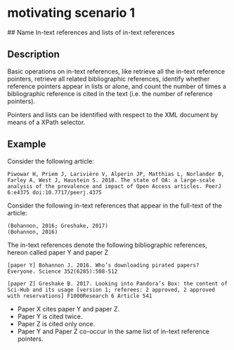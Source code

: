 # motivating scenario 1

## Name
In-text references and lists of in-text references

## Description

Basic operations on in-text references, like retrieve all the in-text reference pointers, retrieve all related bibliographic references, identify whether reference pointers appear in lists or alone, and count the number of times a bibliographic reference is cited in the text (i.e. the number of reference pointers).

Pointers and lists can be identified with respect to the XML document by means of a XPath selector.

## Example

Consider the following article:

```
Piwowar H, Priem J, Larivière V, Alperin JP, Matthias L, Norlander B, Farley A, West J, Haustein S. 2018. The state of OA: a large-scale analysis of the prevalence and impact of Open Access articles. PeerJ 6:e4375 doi:10.7717/peerj.4375
```

Consider the following in-text references that appear in the full-text of the article:

```
(Bohannon, 2016; Greshake, 2017)
(Bohannon, 2016)
```

The in-text references denote the following bibliographic references, hereon called paper Y and paper Z

```
[paper Y] Bohannon J. 2016. Who’s downloading pirated papers? Everyone. Science 352(6285):508-512

[paper Z] Greshake B. 2017. Looking into Pandora’s Box: the content of Sci-Hub and its usage [version 1; referees: 2 approved, 2 approved with reservations] F1000Research 6 Article 541
```

 * Paper X cites paper Y and paper Z.
 * Paper Y is cited twice.
 * Paper Z is cited only once.
 * Paper Y and Paper Z co-occur in the same list of in-text reference pointers.
